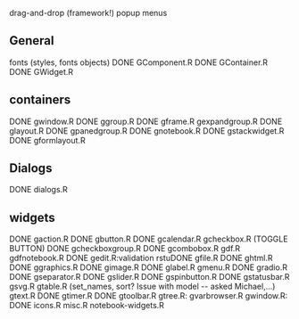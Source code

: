 drag-and-drop (framework!)
popup menus

## General
 fonts (styles, fonts objects)
DONE GComponent.R
DONE GContainer.R
DONE GWidget.R

## containers
DONE gwindow.R
DONE ggroup.R
DONE gframe.R
gexpandgroup.R
DONE glayout.R
DONE gpanedgroup.R
DONE gnotebook.R
DONE gstackwidget.R
DONE gformlayout.R



## Dialogs
DONE  dialogs.R 

## widgets
DONE  gaction.R
DONE gbutton.R
DONE  gcalendar.R
gcheckbox.R (TOGGLE BUTTON)
DONE gcheckboxgroup.R
DONE gcombobox.R
 gdf.R
gdfnotebook.R
DONE gedit.R:validation
rstuDONE gfile.R
DONE ghtml.R
DONE ggraphics.R
DONE gimage.R
DONE  glabel.R
 gmenu.R
DONE  gradio.R
DONE gseparator.R
DONE gslider.R
DONE  gspinbutton.R
DONE  gstatusbar.R
gsvg.R
 gtable.R (set_names, sort? Issue with model -- asked Michael,...)
 gtext.R
DONE  gtimer.R
DONE  gtoolbar.R
 gtree.R: 
gvarbrowser.R
 gwindow.R: 
DONE  icons.R
misc.R
notebook-widgets.R

